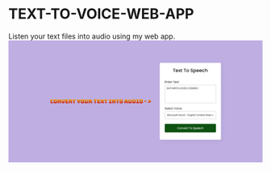 # TEXT-TO-VOICE-WEB-APP
Listen your text files into audio using my web app.
![picture](https://raw.githubusercontent.com/Satyarth007/TEXT-TO-VOICE-WEB-APP/main/Screenshot%20(140).png)
